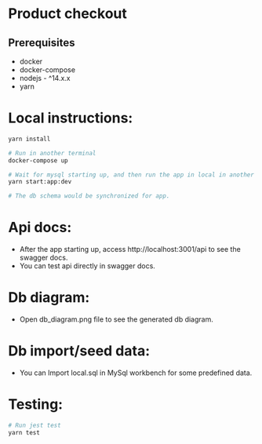# Product checkout

## Prerequisites

- docker
- docker-compose
- nodejs - ^14.x.x
- yarn

# Local instructions:

```sh
yarn install

# Run in another terminal
docker-compose up

# Wait for mysql starting up, and then run the app in local in another terminal
yarn start:app:dev

# The db schema would be synchronized for app.

```

# Api docs:

- After the app starting up, access http://localhost:3001/api to see the swagger docs.
- You can test api directly in swagger docs.

# Db diagram:

- Open db_diagram.png file to see the generated db diagram.

# Db import/seed data:

- You can Import local.sql in MySql workbench for some predefined data.

# Testing:

```sh
# Run jest test
yarn test

```
